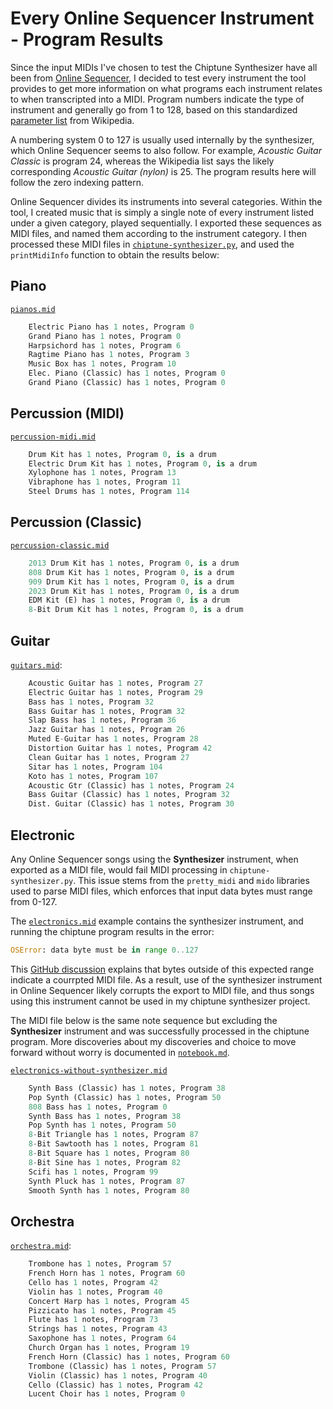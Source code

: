 # Every Online Sequencer Instrument - Program Results

Since the input MIDIs I've chosen to test the Chiptune Synthesizer have all been from [Online Sequencer](https://onlinesequencer.net/), I decided to test every instrument the tool provides to get more information on what programs each instrument relates to when
transcripted into a MIDI. Program numbers indicate the type of instrument and generally go from 1 to 128, based on this standardized
[parameter list](https://en.wikipedia.org/wiki/General_MIDI#Parameter_interpretations) from Wikipedia.

A numbering system 0 to 127 is usually used internally by the synthesizer, which Online Sequencer seems to also follow. For example,
_Acoustic Guitar Classic_ is program 24, whereas the Wikipedia list says the likely corresponding _Acoustic Guitar (nylon)_ is 25.
The program results here will follow the zero indexing pattern.

Online Sequencer divides its instruments into several categories. Within the tool, I created music that is simply a single note
of every instrument listed under a given category, played sequentially. I exported these sequences as MIDI files, and named them
according to the instrument category. I then processed these MIDI files in [`chiptune-synthesizer.py`](../../chiptune-synthesizer.py),
and used the `printMidiInfo` function to obtain the results below:

## Piano

[`pianos.mid`](pianos.mid)

```python
    Electric Piano has 1 notes, Program 0
    Grand Piano has 1 notes, Program 0
    Harpsichord has 1 notes, Program 6
    Ragtime Piano has 1 notes, Program 3
    Music Box has 1 notes, Program 10
    Elec. Piano (Classic) has 1 notes, Program 0
    Grand Piano (Classic) has 1 notes, Program 0
```

## Percussion (MIDI)

[`percussion-midi.mid`](percussion-midi.mid)

```python
    Drum Kit has 1 notes, Program 0, is a drum
    Electric Drum Kit has 1 notes, Program 0, is a drum
    Xylophone has 1 notes, Program 13
    Vibraphone has 1 notes, Program 11
    Steel Drums has 1 notes, Program 114
```

## Percussion (Classic)

[`percussion-classic.mid`](percussion-classic.mid)

```python
    2013 Drum Kit has 1 notes, Program 0, is a drum
    808 Drum Kit has 1 notes, Program 0, is a drum
    909 Drum Kit has 1 notes, Program 0, is a drum
    2023 Drum Kit has 1 notes, Program 0, is a drum
    EDM Kit (E) has 1 notes, Program 0, is a drum
    8-Bit Drum Kit has 1 notes, Program 0, is a drum
```

## Guitar

[`guitars.mid`](guitars.mid):

```python
    Acoustic Guitar has 1 notes, Program 27
    Electric Guitar has 1 notes, Program 29
    Bass has 1 notes, Program 32
    Bass Guitar has 1 notes, Program 32
    Slap Bass has 1 notes, Program 36
    Jazz Guitar has 1 notes, Program 26
    Muted E-Guitar has 1 notes, Program 28
    Distortion Guitar has 1 notes, Program 42
    Clean Guitar has 1 notes, Program 27
    Sitar has 1 notes, Program 104
    Koto has 1 notes, Program 107
    Acoustic Gtr (Classic) has 1 notes, Program 24
    Bass Guitar (Classic) has 1 notes, Program 32
    Dist. Guitar (Classic) has 1 notes, Program 30
```

## Electronic

Any Online Sequencer songs using the **Synthesizer** instrument, when exported as a MIDI file, would fail MIDI processing
in `chiptune-synthesizer.py`. This issue stems from the `pretty_midi` and `mido` libraries used to parse MIDI files, which enforces
that input data bytes must range from 0-127.

The [`electronics.mid`](electronics.mid) example contains the synthesizer instrument, and running the chiptune program results in the error:

```python
OSError: data byte must be in range 0..127
```

This [GitHub discussion](https://github.com/mido/mido/issues/63#issuecomment-253860552) explains that bytes outside of this expected
range indicate a courrpted MIDI file. As a result, use of the synthesizer instrument in Online Sequencer likely corrupts the export
to MIDI file, and thus songs using this instrument cannot be used in my chiptune synthesizer project.

The MIDI file below is the same note sequence but excluding the **Synthesizer** instrument and was successfully processed in the
chiptune program. More discoveries about my discoveries and choice to move forward without worry is documented in [`notebook.md`](../../../../notebook.md).

[`electronics-without-synthesizer.mid`](electronics-without-synthesizer.mid)

```python
    Synth Bass (Classic) has 1 notes, Program 38
    Pop Synth (Classic) has 1 notes, Program 50
    808 Bass has 1 notes, Program 0
    Synth Bass has 1 notes, Program 38
    Pop Synth has 1 notes, Program 50
    8-Bit Triangle has 1 notes, Program 87
    8-Bit Sawtooth has 1 notes, Program 81
    8-Bit Square has 1 notes, Program 80
    8-Bit Sine has 1 notes, Program 82
    Scifi has 1 notes, Program 99
    Synth Pluck has 1 notes, Program 87
    Smooth Synth has 1 notes, Program 80
```

## Orchestra

[`orchestra.mid`](orchestra.mid):

```python
    Trombone has 1 notes, Program 57
    French Horn has 1 notes, Program 60
    Cello has 1 notes, Program 42
    Violin has 1 notes, Program 40
    Concert Harp has 1 notes, Program 45
    Pizzicato has 1 notes, Program 45
    Flute has 1 notes, Program 73
    Strings has 1 notes, Program 43
    Saxophone has 1 notes, Program 64
    Church Organ has 1 notes, Program 19
    French Horn (Classic) has 1 notes, Program 60
    Trombone (Classic) has 1 notes, Program 57
    Violin (Classic) has 1 notes, Program 40
    Cello (Classic) has 1 notes, Program 42
    Lucent Choir has 1 notes, Program 0
```
